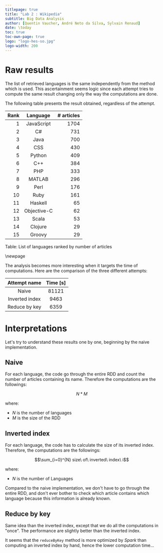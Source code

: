 ```yaml
---
titlepage: true
title: "Lab 2 : Wikipedia"
subtitle: Big Data Analysis
author: [Quentin Vaucher, André Neto da Silva, Sylvain Renaud]
date: \today
toc: true
toc-own-page: true
logo: "logo-hes-so.jpg"
logo-width: 200
---
```


# Raw results

The list of retrieved languages is the same independently from the method
which is used. This ascertainment seems logic since each attempt tries to
compute the same result changing only the way the computations are done.

The following table presents the result obtained, regardless of the attempt.

| Rank |  Language   | # articles |
| ---: | :---------: | ---------: |
|    1 | JavaScript  |       1704 |
|    2 |     C#      |        731 |
|    3 |    Java     |        700 |
|    4 |     CSS     |        430 |
|    5 |   Python    |        409 |
|    6 |     C++     |        384 |
|    7 |     PHP     |        333 |
|    8 |   MATLAB    |        296 |
|    9 |    Perl     |        176 |
|   10 |    Ruby     |        161 |
|   11 |   Haskell   |         65 |
|   12 | Objective-C |         62 |
|   13 |    Scala    |         53 |
|   14 |   Clojure   |         29 |
|   15 |   Groovy    |         29 |

Table: List of languages ranked by number of articles

\newpage

The analysis becomes more interesting when it targets the time of
computations. Here are the comparison of the three different attempts:

|  Attempt name  | Time [s] |
| :------------: | :------: |
|     Naive      |  81121   |
| Inverted index |   9463   |
| Reduce by key  |   6359   |

# Interpretations

Let's try to understand these results one by one, beginning by the naive
implementation.

## Naive

For each language, the code go through the entire RDD and count
the number of articles containing its name. Therefore the computations are the
followings:

$$N * M$$

where:

- $N$ is the number of languages
- $M$ is the size of the RDD

## Inverted index

For each language, the code has to calculate the size of its inverted index.
Therefore, the computations are the followings:

$$\sum_{i=0}^{N} size\ of\ inverted\ index\ i$$

where:

- $N$ is the number of Languages

Compared to the naive implementation, we don't have to go through the entire
RDD, and don't ever bother to check which article contains which language
because this information is already known.

## Reduce by key

Same idea than the inverted index, except that we do all the computations in "once".
The performance are slightly better than the inverted index.

It seems that the ```reduceByKey``` method is more optimized by _Spark_ than computing an
inverted index by hand, hence the lower computation time...





